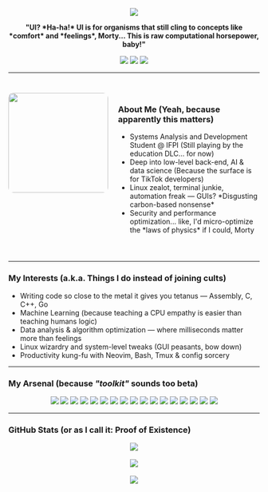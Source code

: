 <p align="center">
  <img src="https://readme-typing-svg.herokuapp.com/?color=cba6f7&size=30&center=true&vCenter=true&width=1000&lines=HEY+MORTY...+CHECK+OUT+MY+CODE+DUMP..." /> 
</p>

<p align="center" style="margin-top: 10px;">
  <strong>"UI? *Ha-ha!* UI is for organisms that still cling to concepts like *comfort* and *feelings*, Morty... This is raw computational horsepower, baby!"</strong>
</p>

<p align="center" style="margin-top: 15px;">
  <img src="https://img.shields.io/badge/Linux%20Overlord-1d232e?style=flat-square&logo=linux&logoColor=cba6f7"/>
  <img src="https://img.shields.io/badge/Machine%20Learning-1d232e?style=flat-square&logo=tensorflow&logoColor=cba6f7"/>
  <img src="https://img.shields.io/badge/Terminal%20Addict-1d232e?style=flat-square&logo=gnubash&logoColor=cba6f7"/>
</p>

---

<section id="about-me" style="display: flex; align-items: flex-start; gap: 20px; margin: 40px 0;">
  <!-- Image Column -->
  <div style="flex: 1; text-align: center;">
    <img src="https://user-images.githubusercontent.com/77577746/149508180-c75be0e3-1983-4592-9f1d-d58b64f055d4.gif" width="200" style="border-radius: 10px;" />
  </div>

  <!-- Info Column -->
  <div style="flex: 2;">
    <h3>About Me (Yeah, because apparently this matters)</h3>
    <ul>
      <li>Systems Analysis and Development Student @ IFPI (Still playing by the education DLC... for now)</li>
      <li>Deep into low-level back-end, AI & data science (Because the surface is for TikTok developers)</li>
      <li>Linux zealot, terminal junkie, automation freak — GUIs? *Disgusting carbon-based nonsense*</li>
      <li>Security and performance optimization... like, I'd micro-optimize the *laws of physics* if I could, Morty</li>
    </ul>
  </div>
</section>

---

### My Interests (a.k.a. Things I do instead of joining cults)
- Writing code so close to the metal it gives you tetanus — Assembly, C, C++, Go  
- Machine Learning (because teaching a CPU empathy is easier than teaching humans logic)  
- Data analysis & algorithm optimization — where milliseconds matter more than feelings  
- Linux wizardry and system-level tweaks (GUI peasants, bow down)  
- Productivity kung-fu with Neovim, Bash, Tmux & config sorcery  

---

### My Arsenal (because *"toolkit"* sounds too beta)
<p align="center">
  <img src="https://img.shields.io/badge/Assembly-1d232e?style=for-the-badge&logo=gnuemacs&logoColor=cba6f7" />
  <img src="https://img.shields.io/badge/C-1d232e?style=for-the-badge&logo=c&logoColor=cba6f7" />
  <img src="https://img.shields.io/badge/C++-1d232e?style=for-the-badge&logo=c%2B%2B&logoColor=cba6f7" />
  <img src="https://img.shields.io/badge/Go-1d232e?style=for-the-badge&logo=go&logoColor=cba6f7" />
  <img src="https://img.shields.io/badge/Python-1d232e?style=for-the-badge&logo=python&logoColor=cba6f7" />
  <img src="https://img.shields.io/badge/Numpy-1d232e?style=for-the-badge&logo=numpy&logoColor=cba6f7" />
  <img src="https://img.shields.io/badge/Pandas-1d232e?style=for-the-badge&logo=pandas&logoColor=cba6f7" />
  <img src="https://img.shields.io/badge/Scikit--Learn-1d232e?style=for-the-badge&logo=scikitlearn&logoColor=cba6f7" />
  <img src="https://img.shields.io/badge/TensorFlow-1d232e?style=for-the-badge&logo=tensorflow&logoColor=cba6f7" />
  <img src="https://img.shields.io/badge/Jupyter-1d232e?style=for-the-badge&logo=jupyter&logoColor=cba6f7" />
  <img src="https://img.shields.io/badge/Bash-1d232e?style=for-the-badge&logo=gnubash&logoColor=cba6f7" />
  <img src="https://img.shields.io/badge/Neovim-1d232e?style=for-the-badge&logo=neovim&logoColor=cba6f7" />
  <img src="https://img.shields.io/badge/Tmux-1d232e?style=for-the-badge&logo=tmux&logoColor=cba6f7" />
  <img src="https://img.shields.io/badge/Linux-1d232e?style=for-the-badge&logo=linux&logoColor=cba6f7" />
  <img src="https://img.shields.io/badge/Arch-1d232e?style=for-the-badge&logo=archlinux&logoColor=cba6f7" />
  <img src="https://img.shields.io/badge/Kali-1d232e?style=for-the-badge&logo=kalilinux&logoColor=cba6f7" />
  <img src="https://img.shields.io/badge/RaspberryPi-1d232e?style=for-the-badge&logo=raspberrypi&logoColor=cba6f7" />
</p>

---

### GitHub Stats (or as I call it: Proof of Existence)
<div align="center">
  <img src="https://github-readme-stats.vercel.app/api/top-langs/?username=sh1ftx&layout=compact&theme=tokyonight&title_color=cba6f7&text_color=cba6f7&icon_color=cba6f7&bg_color=00000000" />
</div>
<br/>
<div align="center">
  <img src="https://github-readme-stats.vercel.app/api?username=sh1ftx&show_icons=true&theme=tokyonight&title_color=cba6f7&text_color=cba6f7&icon_color=cba6f7&bg_color=00000000" />
  <br/><br/>
  <img src="https://streak-stats.demolab.com/?user=sh1ftx&theme=tokyonight&ring=cba6f7&fire=cba6f7&currStreakLabel=cba6f7&background=00000000" />
</div>
